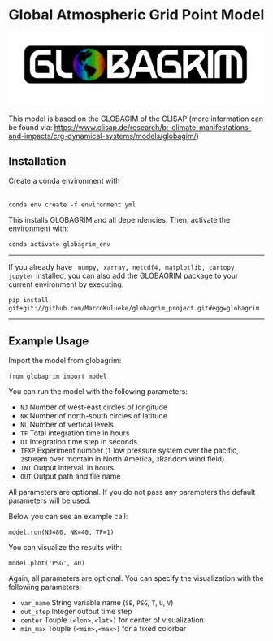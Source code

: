 # Global Atmospheric Grid Point Model

![logo](https://github.com/MarcoKulueke/globagrim_project/blob/main/png/logo.png?raw=true)

This model is based on the GLOBAGIM of the CLISAP (more information can be found via: https://www.clisap.de/research/b:-climate-manifestations-and-impacts/crg-dynamical-systems/models/globagim/)

## Installation
Create a conda environment with
```

conda env create -f environment.yml
```
This installs GLOBAGRIM and all dependencies.
Then, activate the environment with:
```
conda activate globagrim_env
```
---
If you already have ` numpy, xarray, netcdf4, matplotlib, cartopy, jupyter` installed, you can also add the GLOBAGRIM package to your current environment by executing:
```
pip install git+git://github.com/MarcoKulueke/globagrim_project.git#egg=globagrim
```
---

## Example Usage

Import the model from globagrim:

```
from globagrim import model
```

You can run the model with the following parameters:
- `NJ` Number of west-east circles of longitude
- `NK` Number of north-south circles of latitude
- `NL` Number of vertical levels 
- `TF` Total integration time in hours
- `DT` Integration time step in seconds
- `IEXP` Experiment number (`1` low pressure system over the pacific, `2`stream over montain in North America, `3`Random wind field)
- `INT` Output intervall in hours
- `OUT` Output path and file name

All parameters are optional. If you do not pass any parameters the default parameters will be used.

Below you can see an example call:
```
model.run(NJ=80, NK=40, TF=1)
```

You can visualize the results with:
```
model.plot('PSG', 40)
```
Again, all parameters are optional. You can specify the visualization with the following parameters:
- `var_name` String variable name (`SE`, `PSG`, `T`, `U`, `V`)
- `out_step` Integer output time step
- `center` Touple `(<lon>,<lat>)` for center of visualization
- `min_max` Touple `(<min>,<max>)` for a fixed colorbar
